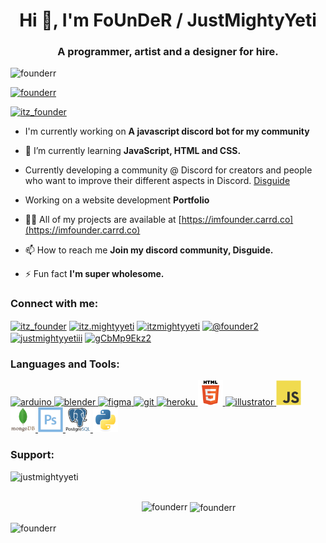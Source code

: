 <h1 align="center">Hi 👋, I'm FoUnDeR / JustMightyYeti</h1>
<h3 align="center">A programmer, artist and a designer for hire.</h3>

<p align="left"> <img src="https://komarev.com/ghpvc/?username=founderr&label=Profile%20Visitors&color=7081ff&style=flat" alt="founderr" /> </p>

<p align="left"> <a href="https://github.com/ryo-ma/github-profile-trophy"><img src="https://github-profile-trophy.vercel.app/?username=founderr" alt="founderr" /></a> </p>

<p align="left"> <a href="https://twitter.com/itz_founder" target="blank"><img src="https://img.shields.io/twitter/follow/itz_founder?logo=twitter&style=for-the-badge" alt="itz_founder" /></a> </p>

- I'm currently working on **A javascript discord bot for my community**

- 🌱 I’m currently learning **JavaScript, HTML and CSS.**

- Currently developing a community @ Discord for creators and people who want to improve their different aspects in Discord. [Disguide](https://discord.gg/gCbMp9Ekz2)

- Working on a website development **Portfolio**

- 👨‍💻 All of my projects are available at [https://imfounder.carrd.co](https://imfounder.carrd.co)

- 📫 How to reach me **Join my discord community, Disguide.**

- ⚡ Fun fact **I'm super wholesome.**

<h3 align="left">Connect with me:</h3>
<p align="left">
<a href="https://twitter.com/itz_founder" target="blank"><img align="center" src="https://raw.githubusercontent.com/rahuldkjain/github-profile-readme-generator/master/src/images/icons/Social/twitter.svg" alt="itz_founder" height="30" width="40" /></a>
<a href="https://instagram.com/itz.mightyyeti" target="blank"><img align="center" src="https://raw.githubusercontent.com/rahuldkjain/github-profile-readme-generator/master/src/images/icons/Social/instagram.svg" alt="itz.mightyyeti" height="30" width="40" /></a>
<a href="https://dribbble.com/itzmightyyeti" target="blank"><img align="center" src="https://raw.githubusercontent.com/rahuldkjain/github-profile-readme-generator/master/src/images/icons/Social/dribbble.svg" alt="itzmightyyeti" height="30" width="40" /></a>
<a href="https://medium.com/@founder2" target="blank"><img align="center" src="https://raw.githubusercontent.com/rahuldkjain/github-profile-readme-generator/master/src/images/icons/Social/medium.svg" alt="@founder2" height="30" width="40" /></a>
<a href="https://www.youtube.com/c/justmightyyetiii" target="blank"><img align="center" src="https://raw.githubusercontent.com/rahuldkjain/github-profile-readme-generator/master/src/images/icons/Social/youtube.svg" alt="justmightyyetiii" height="30" width="40" /></a>
<a href="https://discord.gg/gCbMp9Ekz2" target="blank"><img align="center" src="https://raw.githubusercontent.com/rahuldkjain/github-profile-readme-generator/master/src/images/icons/Social/discord.svg" alt="gCbMp9Ekz2" height="30" width="40" /></a>
</p>

<h3 align="left">Languages and Tools:</h3>
<p align="left"> <a href="https://www.arduino.cc/" target="_blank" rel="noreferrer"> <img src="https://cdn.worldvectorlogo.com/logos/arduino-1.svg" alt="arduino" width="40" height="40"/> </a> <a href="https://www.blender.org/" target="_blank" rel="noreferrer"> <img src="https://download.blender.org/branding/community/blender_community_badge_white.svg" alt="blender" width="40" height="40"/> </a> <a href="https://www.figma.com/" target="_blank" rel="noreferrer"> <img src="https://www.vectorlogo.zone/logos/figma/figma-icon.svg" alt="figma" width="40" height="40"/> </a> <a href="https://git-scm.com/" target="_blank" rel="noreferrer"> <img src="https://www.vectorlogo.zone/logos/git-scm/git-scm-icon.svg" alt="git" width="40" height="40"/> </a> <a href="https://heroku.com" target="_blank" rel="noreferrer"> <img src="https://www.vectorlogo.zone/logos/heroku/heroku-icon.svg" alt="heroku" width="40" height="40"/> </a> <a href="https://www.w3.org/html/" target="_blank" rel="noreferrer"> <img src="https://raw.githubusercontent.com/devicons/devicon/master/icons/html5/html5-original-wordmark.svg" alt="html5" width="40" height="40"/> </a> <a href="https://www.adobe.com/in/products/illustrator.html" target="_blank" rel="noreferrer"> <img src="https://www.vectorlogo.zone/logos/adobe_illustrator/adobe_illustrator-icon.svg" alt="illustrator" width="40" height="40"/> </a> <a href="https://developer.mozilla.org/en-US/docs/Web/JavaScript" target="_blank" rel="noreferrer"> <img src="https://raw.githubusercontent.com/devicons/devicon/master/icons/javascript/javascript-original.svg" alt="javascript" width="40" height="40"/> </a> <a href="https://www.mongodb.com/" target="_blank" rel="noreferrer"> <img src="https://raw.githubusercontent.com/devicons/devicon/master/icons/mongodb/mongodb-original-wordmark.svg" alt="mongodb" width="40" height="40"/> </a> <a href="https://www.photoshop.com/en" target="_blank" rel="noreferrer"> <img src="https://raw.githubusercontent.com/devicons/devicon/master/icons/photoshop/photoshop-line.svg" alt="photoshop" width="40" height="40"/> </a> <a href="https://www.postgresql.org" target="_blank" rel="noreferrer"> <img src="https://raw.githubusercontent.com/devicons/devicon/master/icons/postgresql/postgresql-original-wordmark.svg" alt="postgresql" width="40" height="40"/> </a> <a href="https://www.python.org" target="_blank" rel="noreferrer"> <img src="https://raw.githubusercontent.com/devicons/devicon/master/icons/python/python-original.svg" alt="python" width="40" height="40"/> </a> </p>

<h3 align="left">Support:</h3>
<p><a href="https://ko-fi.com/justmightyyeti"> <img align="left" src="https://cdn.ko-fi.com/cdn/kofi3.png?v=3" height="50" width="210" alt="justmightyyeti" /></a></p><br><br>

<p><img align="left" src="https://github-readme-stats.vercel.app/api/top-langs?username=founderr&show_icons=true&locale=en&layout=compact" alt="founderr" /></p>

<p>&nbsp;<img align="center" src="https://github-readme-stats.vercel.app/api?username=founderr&show_icons=true&locale=en" alt="founderr" /></p>

<p><img align="center" src="https://github-readme-streak-stats.herokuapp.com/?user=founderr&" alt="founderr" /></p>
